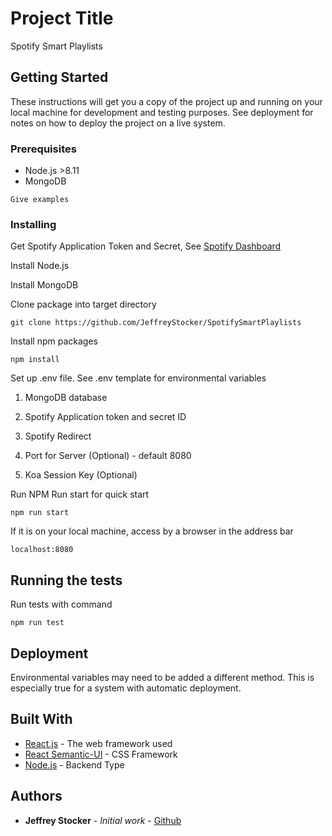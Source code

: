 # Project Title

Spotify Smart Playlists

## Getting Started

These instructions will get you a copy of the project up and running on your local machine for development and testing purposes. See deployment for notes on how to deploy the project on a live system.

### Prerequisites

* Node.js >8.11
* MongoDB

```
Give examples
```

### Installing
Get Spotify Application Token and Secret, See [Spotify Dashboard](https://developer.spotify.com/dashboard/)

Install Node.js

Install MongoDB

Clone package into target directory

```
git clone https://github.com/JeffreyStocker/SpotifySmartPlaylists
```

Install npm packages

```
npm install
```
Set up .env file. See .env template for environmental variables

1) MongoDB database

2) Spotify Application token and secret ID

3) Spotify Redirect

4) Port for Server (Optional) - default 8080

5) Koa Session Key (Optional)

Run NPM Run start for quick start
```
npm run start
```
If it is on your local machine, access by a browser in the address bar
```
localhost:8080
```


## Running the tests

Run tests with command
```
npm run test
```

<!-- ### Break down into end to end tests

Explain what these tests test and why

```
Give an example
``` -->

<!-- ### And coding style tests

Explain what these tests test and why

```
Give an example
``` -->

## Deployment

Environmental variables may need to be added a different method.
This is especially true for a system with automatic deployment.

## Built With

* [React.js](https://reactjs.org/) - The web framework used
* [React Semantic-UI](https://react.semantic-ui.com/) - CSS Framework
* [Node.js](https://nodejs.org/) - Backend Type

<!-- ## Contributing

Please read [CONTRIBUTING.md](https://gist.github.com/PurpleBooth/b24679402957c63ec426) for details on our code of conduct, and the process for submitting pull requests to us. -->

<!-- ## Versioning

We use [SemVer](http://semver.org/) for versioning. For the versions available, see the [tags on this repository](https://github.com/your/project/tags).  -->

## Authors

* **Jeffrey Stocker** - *Initial work* - [Github](https://github.com/JeffreyStocker/)

<!-- See also the list of [contributors](https://github.com/your/project/contributors) who participated in this project. -->

<!-- ## License

This project is licensed under the MIT License - see the [LICENSE.md](LICENSE.md) file for details

## Acknowledgments

* Hat tip to anyone whose code was used
* Inspiration
* etc
 -->


<!--
Thanks to PurpleBooth for this quick template
https://gist.github.com/PurpleBooth/109311bb0361f32d87a2
 -->